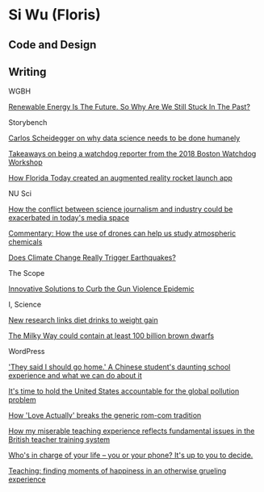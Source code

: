 # Si Wu (Floris)

## Code and Design

## Writing

WGBH

[Renewable Energy Is The Future. So Why Are We Still Stuck In The Past?](https://www.wgbh.org/news/commentary/2018/05/10/renewable-energy-is-the-future-so-why-are-we-still-stuck-in-the-past)

Storybench

[Carlos Scheidegger on why data science needs to be done humanely](http://www.storybench.org/carlos-scheidegger-data-science-needs-done-humanely/)

[Takeaways on being a watchdog reporter from the 2018 Boston Watchdog Workshop](http://www.storybench.org/takeaways-watchdog-reporter-2018-boston-watchdog-workshop/)

[How Florida Today created an augmented reality rocket launch app](http://www.storybench.org/florida-today-created-augmented-reality-rocket-launch-app/)

NU Sci

[How the conflict between science journalism and industry could be exacerbated in today's media space](https://nuscimag.com/how-the-conflict-between-science-journalism-and-industry-could-be-exacerbated-in-todays-80fdb8eb4da4)
 
[Commentary: How the use of drones can help us study atmospheric chemicals](https://nuscimag.com/commentary-how-the-use-of-drones-can-help-us-study-atmospheric-chemicals-6c3975c5dc74)

[Does Climate Change Really Trigger Earthquakes?](https://nuscimag.com/does-climate-change-really-trigger-earthquakes-41a91477e7fc)

The Scope

[Innovative Solutions to Curb the Gun Violence Epidemic](http://thescopeboston.org/innovative-solutions-to-curb-the-gun-violence-epidemic)

I, Science

[New research links diet drinks to weight gain](http://isciencemag.co.uk/news/new-research-links-diet-drinks-to-weight-gain/)

[The Milky Way could contain at least 100 billion brown dwarfs](http://isciencemag.co.uk/features/the-milky-way-could-contain-at-least-100-billion-brown-dwarfs/)

WordPress

['They said I should go home.' A Chinese student's daunting school experience and what we can do about it](https://florissiwu.wordpress.com/2018/04/23/they-said-that-i-should-go-home-a-chinese-students-daunting-educational-experience-and-what-we-can-do-about-it/)

[It's time to hold the United States accountable for the global pollution problem](https://florissiwu.wordpress.com/2018/03/11/its-time-to-hold-the-united-states-accountable-for-the-global-pollution-problem/)

[How 'Love Actually' breaks the generic rom-com tradition](https://florissiwu.wordpress.com/2018/02/20/how-love-actually-breaks-the-generic-rom-com-tradition/)

[How my miserable teaching experience reflects fundamental issues in the British teacher training system](https://florissiwu.wordpress.com/2018/02/06/how-my-miserable-teaching-experience-reflects-fundamental-issues-in-the-british-teacher-training-system/)

[Who's in charge of your life – you or your phone? It's up to you to decide.](https://florissiwu.wordpress.com/2018/01/21/whos-in-charge-of-your-life-you-or-your-phone-its-up-to-you-to-decide/)

[Teaching: finding moments of happiness in an otherwise grueling experience](https://florissiwu.wordpress.com/2018/01/15/teaching-finding-moments-of-happiness-in-an-otherwise-grueling-experience/)
